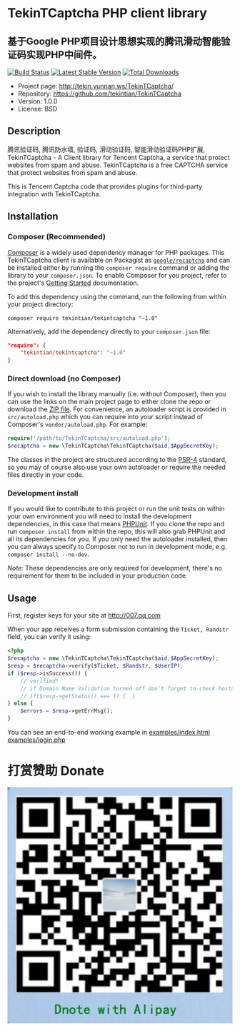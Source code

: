 # TekinTCaptcha PHP client library
## 基于Google PHP项目设计思想实现的腾讯滑动智能验证码实现PHP中间件。

[![Build Status](https://travis-ci.org/tekintian/TekinTCaptcha.svg)](https://travis-ci.org/tekintian/TekinTCaptcha)
[![Latest Stable Version](https://poser.pugx.org/tekintian/tekintcaptcha/v/stable.svg)](https://packagist.org/packages/tekintian/tekintcaptcha)
[![Total Downloads](https://poser.pugx.org/tekintian/tekintcaptcha/downloads.svg)](https://packagist.org/packages/tekintian/tekintcaptcha)

* Project page: http://tekin.yunnan.ws/TekinTCaptcha/
* Repository: https://github.com/tekintian/TekinTCaptcha
* Version: 1.0.0
* License: BSD

## Description
腾讯验证码, 腾讯防水墙, 验证码, 滑动验证码, 智能滑动验证码PHP扩展, TekinTCaptcha - A Client library for Tencent Captcha, a service that protect websites from spam and abuse.
TekinTCaptcha is a free CAPTCHA service that protect websites from spam and abuse.

This is Tencent Captcha code that provides plugins for third-party integration with TekinTCaptcha.

## Installation

### Composer (Recommended)

[Composer](https://getcomposer.org/) is a widely used dependency manager for PHP
packages. This TekinTCaptcha client is available on Packagist as
[`google/recaptcha`](https://packagist.org/packages/tekintian/tekintcaptcha) and can be
installed either by running the `composer require` command or adding the library
to your `composer.json`. To enable Composer for you project, refer to the
project's [Getting Started](https://getcomposer.org/doc/00-intro.md)
documentation.

To add this dependency using the command, run the following from within your
project directory:
```
composer require tekintian/tekintcaptcha "~1.0"
```

Alternatively, add the dependency directly to your `composer.json` file:
```json
"require": {
    "tekintian/tekintcaptcha": "~1.0"
}
```

### Direct download (no Composer)

If you wish to install the library manually (i.e. without Composer), then you
can use the links on the main project page to either clone the repo or download
the [ZIP file](https://github.com/tekintian/TekinTCaptcha/archive/master.zip). For
convenience, an autoloader script is provided in `src/autoload.php` which you
can require into your script instead of Composer's `vendor/autoload.php`. For
example:

```php
require('/path/to/TekinTCaptcha/src/autoload.php');
$recaptcha = new \TekinTCaptcha\TekinTCaptcha($aid,$AppSecretKey);
```

The classes in the project are structured according to the
[PSR-4](http://www.php-fig.org/psr/psr-4/) standard, so you may of course also
use your own autoloader or require the needed files directly in your code.

### Development install

If you would like to contribute to this project or run the unit tests on within
your own environment you will need to install the development dependencies, in
this case that means [PHPUnit](https://phpunit.de/). If you clone the repo and
run `composer install` from within the repo, this will also grab PHPUnit and all
its dependencies for you. If you only need the autoloader installed, then you
can always specify to Composer not to run in development mode, e.g. `composer
install --no-dev`.

*Note:* These dependencies are only required for development, there's no
requirement for them to be included in your production code.

## Usage

First, register keys for your site at http://007.qq.com

When your app receives a form submission containing the `Ticket, Randstr`
field, you can verify it using:
```php
<?php
$recaptcha = new \TekinTCaptcha\TekinTCaptcha($aid,$AppSecretKey);
$resp = $recaptcha->verify($Ticket, $Randstr, $UserIP);
if ($resp->isSuccess()) {
    // verified!
    // if Domain Name Validation turned off don't forget to check hostname field
    // if($resp->getStatus() === 1) {  }
} else {
    $errors = $resp->getErrMsg();
}
```

You can see an end-to-end working example in
[examples/index.html](examples/index.html)
[examples/login.php](examples/login.php)


# 打赏赞助 Donate
![Donate with alipay](alipay_donate.jpg "支付宝打赏赞助, Donate with Alipay")